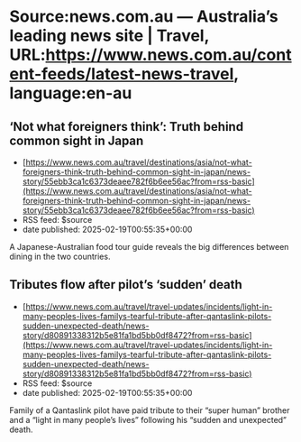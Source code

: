 # Source:news.com.au — Australia’s leading news site | Travel, URL:https://www.news.com.au/content-feeds/latest-news-travel, language:en-au

## ‘Not what foreigners think’: Truth behind common sight in Japan
 - [https://www.news.com.au/travel/destinations/asia/not-what-foreigners-think-truth-behind-common-sight-in-japan/news-story/55ebb3ca1c6373deaee782f6b6ee56ac?from=rss-basic](https://www.news.com.au/travel/destinations/asia/not-what-foreigners-think-truth-behind-common-sight-in-japan/news-story/55ebb3ca1c6373deaee782f6b6ee56ac?from=rss-basic)
 - RSS feed: $source
 - date published: 2025-02-19T00:55:35+00:00

A Japanese-Australian food tour guide reveals the big differences between dining in the two countries.

## Tributes flow after pilot’s ‘sudden’ death
 - [https://www.news.com.au/travel/travel-updates/incidents/light-in-many-peoples-lives-familys-tearful-tribute-after-qantaslink-pilots-sudden-unexpected-death/news-story/d80891338312b5e81fa1bd5bb0df8472?from=rss-basic](https://www.news.com.au/travel/travel-updates/incidents/light-in-many-peoples-lives-familys-tearful-tribute-after-qantaslink-pilots-sudden-unexpected-death/news-story/d80891338312b5e81fa1bd5bb0df8472?from=rss-basic)
 - RSS feed: $source
 - date published: 2025-02-19T00:55:35+00:00

Family of a Qantaslink pilot have paid tribute to their “super human” brother and a “light in many people’s lives” following his “sudden and unexpected” death.

